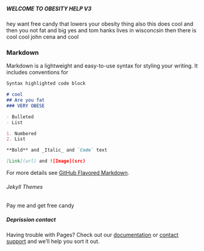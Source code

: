 ##### WELCOME TO OBESITY HELP V3

hey want free candy that lowers your obesity thing also this does cool and then you not fat and big yes and tom hanks lives in wisconcsin then there is cool cool john cena and cool

### Markdown

Markdown is a lightweight and easy-to-use syntax for styling your writing. It includes conventions for

```markdown
Syntax highlighted code block

# cool
## Are you fat
### VERY OBESE 

- Bulleted
- List

1. Numbered
2. List

**Bold** and _Italic_ and `Code` text

[Link](url) and ![Image](src)
```

For more details see [GitHub Flavored Markdown](https://guides.github.com/features/mastering-markdown/).

###### Jekyll Themes

Pay me and get free candy 

##### Deprission contact

Having trouble with Pages? Check out our [documentation](https://help.github.com/categories/github-pages-basics/) or [contact support](https://github.com/contact) and we’ll help you sort it out.
